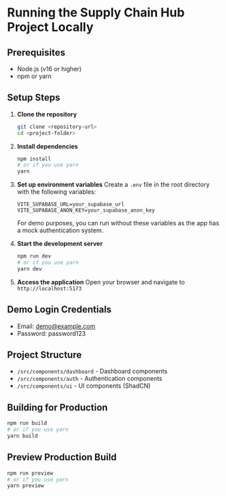 # Running the Supply Chain Hub Project Locally

## Prerequisites
- Node.js (v16 or higher)
- npm or yarn

## Setup Steps

1. **Clone the repository**
   ```bash
   git clone <repository-url>
   cd <project-folder>
   ```

2. **Install dependencies**
   ```bash
   npm install
   # or if you use yarn
   yarn
   ```

3. **Set up environment variables**
   Create a `.env` file in the root directory with the following variables:
   ```
   VITE_SUPABASE_URL=your_supabase_url
   VITE_SUPABASE_ANON_KEY=your_supabase_anon_key
   ```
   
   For demo purposes, you can run without these variables as the app has a mock authentication system.

4. **Start the development server**
   ```bash
   npm run dev
   # or if you use yarn
   yarn dev
   ```

5. **Access the application**
   Open your browser and navigate to `http://localhost:5173`

## Demo Login Credentials
- Email: demo@example.com
- Password: password123

## Project Structure
- `/src/components/dashboard` - Dashboard components
- `/src/components/auth` - Authentication components
- `/src/components/ui` - UI components (ShadCN)

## Building for Production
```bash
npm run build
# or if you use yarn
yarn build
```

## Preview Production Build
```bash
npm run preview
# or if you use yarn
yarn preview
```
